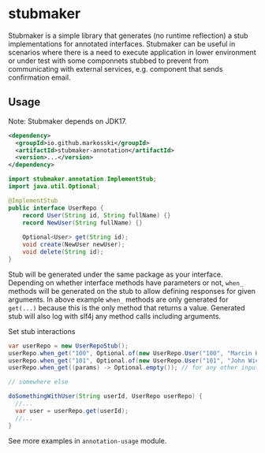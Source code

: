 # stubmaker

Stubmaker is a simple library that generates (no runtime reflection) a stub implementations for annotated interfaces. 
Stubmaker can be useful in scenarios where there is a need to execute application in lower environment or under test with some componnets stubbed to prevent from communicating with external services, e.g. component that sends confirmation email.

## Usage

Note: Stubmaker depends on JDK17.

```xml
<dependency>
  <groupId>io.github.markosski</groupId>
  <artifactId>stubmaker-annotation</artifactId>
  <version>...</version>
</dependency>
```

```java
import stubmaker.annotation.ImplementStub;
import java.util.Optional;

@ImplementStub
public interface UserRepo {
    record User(String id, String fullName) {}
    record NewUser(String fullName) {}
    
    Optional<User> get(String id);
    void create(NewUser newUser);
    void delete(String id);
}
```

Stub will be generated under the same package as your interface. 
Depending on whether interface methods have parameters or not, `when_` methods will be generated on the stub to allow defining responses for given arguments.
In above example `when_` methods are only generated for `get(...)` because this is the only method that returns a value. Generated stub will also log with slf4j any method calls including arguments.

Set stub interactions

```java
var userRepo = new UserRepoStub();
userRepo.when_get("100", Optional.of(new UserRepo.User("100", "Marcin K")));
userRepo.when_get("101", Optional.of(new UserRepo.User("101", "John Wick")));
userRepo.when_get((params) -> Optional.empty()); // for any other input

// somewhere else

doSomethingWithUser(String userId, UserRepo userRepo) {
  //...
  var user = userRepo.get(userId);
  //...
}
```

See more examples in `annotation-usage` module.



